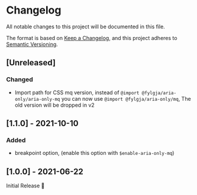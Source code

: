 # Changelog
All notable changes to this project will be documented in this file.

The format is based on [Keep a Changelog](https://keepachangelog.com/en/1.0.0/),
and this project adheres to [Semantic Versioning](https://semver.org/spec/v2.0.0.html).

## [Unreleased]
### Changed
- Import path for CSS mq version,
  instead of `@import @fylgja/aria-only/aria-only-mq` you can now use `@import @fylgja/aria-only/mq`,
  The old version will be dropped in v2

## [1.1.0] - 2021-10-10
### Added
- breakpoint option, (enable this option with `$enable-aria-only-mq`)

## [1.0.0] - 2021-06-22
Initial Release 🎉
